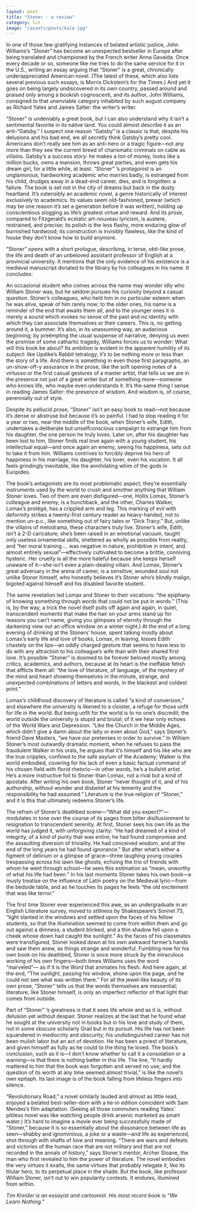 ```yaml
---
layout: post
title: "Stoner - a review"
category: lit
image: "/assets/posts/kale.jpg"
---
```


In one of those few gratifying instances of belated artistic justice, John Williams’s “Stoner” has become an unexpected bestseller in Europe after being translated and championed by the French writer Anna Gavalda. Once every decade or so, someone like me tries to do the same service for it in the U.S., writing an essay arguing that “Stoner” is a great, chronically underappreciated American novel. (The latest of these, which also lists several previous such essays, is Morris Dickstein’s for the Times.) And yet it goes on being largely undiscovered in its own country, passed around and praised only among a bookish cognoscenti, and its author, John Williams, consigned to that unenviable category inhabited by such august company as Richard Yates and James Salter: the writer’s writer.

“Stoner” is undeniably a great book, but I can also understand why it isn’t a sentimental favorite in its native land. You could almost describe it as an anti-“Gatsby.” I suspect one reason “Gatsby” is a classic is that, despite his delusions and his bad end, we all secretly think Gatsby’s pretty cool. Americans don’t really see him as an anti-hero or a tragic figure—not any more than they see the current breed of charismatic criminals on cable as villains. Gatsby’s a success story: he makes a ton of money, looks like a million bucks, owns a mansion, throws great parties, and even gets his dream girl, for a little while, at least. “Stoner” ’s protagonist is an unglamorous, hardworking academic who marries badly, is estranged from his child, drudges away in a dead-end career, dies, and is forgotten: a failure. The book is set not in the city of dreams but back in the dusty heartland. It’s ostensibly an academic novel, a genre historically of interest exclusively to academics. Its values seem old-fashioned, prewar (which may be one reason it’s set a generation before it was written), holding up conscientious slogging as life’s greatest virtue and reward. And its prose, compared to Fitzgerald’s ecstatic art-nouveau lyricism, is austere, restrained, and precise; its polish is the less flashy, more enduring glow of burnished hardwood; its construction is invisibly flawless, like the kind of house they don’t know how to build anymore.

“Stoner” opens with a short prologue, describing, in terse, obit-like prose, the life and death of an unbeloved assistant professor of English at a provincial university. It mentions that the only evidence of his existence is a medieval manuscript donated to the library by his colleagues in his name. It concludes:

An occasional student who comes across the name may wonder idly who William Stoner was, but he seldom pursues his curiosity beyond a casual question. Stoner’s colleagues, who held him in no particular esteem when he was alive, speak of him rarely now; to the older ones, his name is a reminder of the end that awaits them all, and to the younger ones it is merely a sound which evokes no sense of the past and no identity with which they can associate themselves or their careers.
This is, no getting around it, a bummer. It’s also, in its unassuming way, an audacious beginning; by preëmpting the usual suspense of narrative, denying us even the promise of some cathartic tragedy, Williams forces us to wonder: What will this book be about? Its ambition is evident in the apparent humility of its subject: like Updike’s Rabbit tetralogy, it’s to be nothing more or less than the story of a life. And there is something in even those first paragraphs, an un-show-off-y assurance in the prose, like the soft opening notes of a virtuoso or the first casual gestures of a master artist, that tells us we are in the presence not just of a great writer but of something more—someone who knows life, who maybe even understands it. It’s the same thing I sense in reading James Salter: the presence of wisdom. And wisdom is, of course, perennially out of style.

Despite its pellucid prose, “Stoner” isn’t an easy book to read—not because it’s dense or abstruse but because it’s so painful. I had to stop reading it for a year or two, near the middle of the book, when Stoner’s wife, Edith, undertakes a deliberate but unselfconscious campaign to estrange him from his daughter, the one person he truly loves. Later on, after his daughter has been lost to him, Stoner finds real love again with a young student, his intellectual equal—and once again an enemy, seeing his happiness, sets out to take it from him. Williams contrives to forcibly deprive his hero of happiness in his marriage, his daughter, his lover, even his vocation. It all feels grindingly inevitable, like the annihilating whim of the gods in Euripides.

The book’s antagonists are its most problematic aspect; they’re essentially instruments used by the world to crush and smother anything that William Stoner loves. Two of them are even disfigured—one, Hollis Lomax, Stoner’s colleague and enemy, is a hunchback, and the other, Charles Walker, Lomax’s protégé, has a crippled arm and leg. This marking of evil with deformity strikes a twenty-first century reader as heavy-handed, not to mention un-p.c., like something out of fairy tales or “Dick Tracy.” But, unlike the villains of melodrama, these characters truly live. Stoner’s wife, Edith, isn’t a 2-D caricature; she’s been raised in an emotional vacuum, taught only useless ornamental skills, sheltered as wholly as possible from reality, and “her moral training … was negative in nature, prohibitive in intent, and almost entirely sexual”—effectively cultivated to become a brittle, conniving hysteric. Her cruelty is all the more hateful because she keeps herself unaware of it—she isn’t even a plain-dealing villain. And Lomax, Stoner’s great adversary in the arena of career, is a sensitive, wounded soul not unlike Stoner himself, who honestly believes it’s Stoner who’s blindly malign, bigoted against himself and his disabled favorite student.

The same revelation led Lomax and Stoner to their vocations: “the epiphany of knowing something through words that could not be put in words.” (This is, by the way, a trick the novel itself pulls off again and again, in quiet, transcendent moments that make the hair on your arms stand up for reasons you can’t name, giving you glimpses of eternity through the darkening view out an office window on a winter night.) At the end of a long evening of drinking at the Stoners’ house, spent talking mostly about Lomax’s early life and love of books, Lomax, in leaving, kisses Edith chastely on the lips—an oddly charged gesture that seems to have less to do with any attraction to his colleague’s wife than with their shared first love. It’s possible “Stoner” is doomed to be forever beloved mostly among critics, academics, and authors, because at its heart is the ineffable fetish that afflicts them all: “the love of literature, of language, of the mystery of the mind and heart showing themselves in the minute, strange, and unexpected combinations of letters and words, in the blackest and coldest print.”

Lomax’s childhood discovery of literature is called “a kind of conversion,” and elsewhere the university is likened to a cloister, a refuge for those unfit for life in the world. But being unfit for the world is to no one’s discredit; the world outside the university is stupid and brutal; of it we hear only echoes of the World Wars and Depression. “Like the Church in the Middle Ages, which didn’t give a damn about the laity or even about God,” says Stoner’s friend Dave Masters, “we have our pretenses in order to survive.” In William Stoner’s most outwardly dramatic moment, when he refuses to pass the fraudulent Walker in his orals, he argues that it’s himself and his like who are the true cripples, confined to the safe asylum of the Academy; Walker is the world embodied, covering for his lack of even a basic factual command of his chosen field with florid rhetoric—in other words, he’s a bullshit artist. He’s a more instructive foil to Stoner than Lomax, not a rival but a kind of apostate. After writing his own book, Stoner “never thought of it, and of his authorship, without wonder and disbelief at his temerity and the responsibility he had assumed.” Literature is the true religion of “Stoner,” and it is this that ultimately redeems Stoner’s life.

The refrain of Stoner’s deathbed scene—“What did you expect?”—modulates in tone over the course of its pages from bitter disillusionment to resignation to transcendent serenity. At first, Stoner sees his own life as the world has judged it, with unforgiving clarity: “He had dreamed of a kind of integrity, of a kind of purity that was entire; he had found compromise and the assaulting diversion of triviality. He had conceived wisdom, and at the end of the long years he had found ignorance.” But after what’s either a figment of delirium or a glimpse of grace—three laughing young couples trespassing across his lawn like ghosts, echoing the trio of friends with whom he went through school—he sees this estimation as “mean, unworthy of what his life had been.” In his last moments Stoner takes his own book—a musty treatise on the influence of Latin poetry on the Medieval lyric—from the bedside table, and as he touches its pages he feels “the old excitement that was like terror.”

The first time Stoner ever experienced this awe, as an undergraduate in an English Literature survey, moved to stillness by Shakespeare’s Sonnet 73, “light slanted in the windows and settled upon the faces of his fellow students, so that the illumination seemed to come from within them and go out against a dimness; a student blinked, and a thin shadow fell upon a cheek whose down had caught the sunlight.” As the faces of his classmates were transfigured, Stoner looked down at his own awkward farmer’s hands and saw them anew, as things strange and wonderful. Fumbling now for his own book on his deathbed, Stoner is once more struck by the miraculous working of his own fingers—both times Williams uses the word “marveled”— as if it is the Word that animates his flesh. And here again, at the end, “The sunlight, passing his window, shone upon the page, and he could not see what was written there.” For all the jewel-like beauty of its own prose, “Stoner” tells us that the words themselves are inessential; literature, like Stoner himself, is only an imperfect reflector of that light that comes from outside.

Part of “Stoner” ’s greatness is that it sees life whole and as it is, without delusion yet without despair. Stoner realizes at the last that he found what he sought at the university not in books but in his love and study of them, not in some obscure scholarly Grail but in its pursuit. His life has not been squandered in mediocrity and obscurity; his undistinguished career has not been mulish labor but an act of devotion. He has been a priest of literature, and given himself as fully as he could to the thing he loved. The book’s conclusion, such as it is—I don’t know whether to call it a consolation or a warning—is that there is nothing better in this life. The line, “It hardly mattered to him that the book was forgotten and served no use; and the question of its worth at any time seemed almost trivial,” is like the novel’s own epitaph. Its last image is of the book falling from lifeless fingers into silence.

“Revolutionary Road,” a novel similarly lauded and almost as little read, enjoyed a belated best-seller-dom with a tie-in edition coincident with Sam Mendes’s film adaptation. (Seeing all those commuters reading Yates’ pitiless novel was like watching people drink arsenic marketed as smart water.) It’s hard to imagine a movie ever being successfully made of “Stoner,” because it is so essentially about the dissonance between life as seen—shabby and ignominious, a joke or a waste—and life as experienced, shot through with shafts of love and meaning. “There are wars and defeats and victories of the human race that are not military and that are not recorded in the annals of history,” says Stoner’s mentor, Archer Sloane, the man who first revealed to him the power of literature. The novel embodies the very virtues it exalts, the same virtues that probably relegate it, like its titular hero, to its perpetual place in the shade. But the book, like professor William Stoner, isn’t out to win popularity contests. It endures, illumined from within.

_Tim Kreider is an essayist and cartoonist. His most recent book is “We Learn Nothing.”_